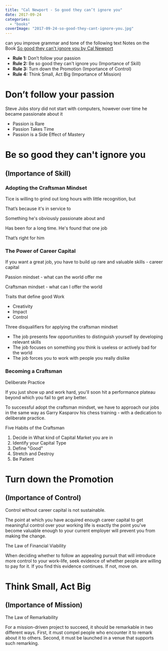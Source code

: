 ```yaml
---
title: "Cal Newport - So good they can’t ignore you"
date: 2017-09-24
categories:
  - "books"
coverImage: "2017-09-24-so-good-they-cant-ignore-you.jpg"
---
```


can you improve grammar and tone of the following text
Notes on the Book [So good they can't ignore you by Cal Newport](http://amzn.to/2hslLan "http://amzn.to/2hslLan")

- **Rule 1:** Don’t follow your passion
- **Rule 2:** Be so good they can't ignore you (Importance of Skill)
- **Rule 3:** Turn down the Promotion (Importance of Control)
- **Rule 4:** Think Small, Act Big (Importance of Mission)

# Don’t follow your passion

Steve Jobs story did not start with computers, however over time he became passionate about it

- Passion is Rare
- Passion Takes Time
- Passion is a Side Effect of Mastery

# Be so good they can't ignore you

## (Importance of Skill)

### Adopting the Craftsman Mindset

Tice is willing to grind out long hours with little recognition, but

That’s because it's in service to

Something he's obviously passionate about and

Has been for a long time. He's found that one job

That’s right for him

### The Power of Career Capital

If you want a great job, you have to build up rare and valuable skills - career capital

Passion mindset - what can the world offer me

Craftsman mindset - what can I offer the world

Traits that define good Work

- Creativity
- Impact
- Control

Three disqualifiers for applying the craftsman mindset

- The job presents few opportunities to distinguish yourself by developing relevant skills
- The job focuses on something you think is useless or actively bad for the world
- The job forces you to work with people you really dislike

### Becoming a Craftsman

Deliberate Practice

If you just show up and work hard, you'll soon hit a performance plateau beyond which you fail to get any better.

To successful adopt the craftsman mindset, we have to approach our jobs in the same way as Garry Kasparov his chess training - with a dedication to deliberate practice.

Five Habits of the Craftsman

1. Decide in What kind of Capital Market you are in
2. Identify your Capital Type
3. Define "Good"
4. Stretch and Destroy
5. Be Patient

# Turn down the Promotion

## (Importance of Control)

Control without career capital is not sustainable.

The point at which you have acquired enough career capital to get meaningful control over your working life is exactly the point you've become valuable enough to your current employer will prevent you from making the change.

The Law of Financial Viability

When deciding whether to follow an appealing pursuit that will introduce more control to your work-life, seek evidence of whether people are willing to pay for it. If you find this evidence continues. If not, move on.

# Think Small, Act Big

## (Importance of Mission)

The Law of Remarkability

For a mission-driven project to succeed, it should be remarkable in two different ways. First, it must compel people who encounter it to remark about it to others. Second, it must be launched in a venue that supports such remarking.
